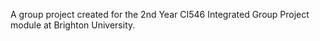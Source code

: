 A group project created for the 2nd Year CI546 Integrated Group Project module at Brighton University.